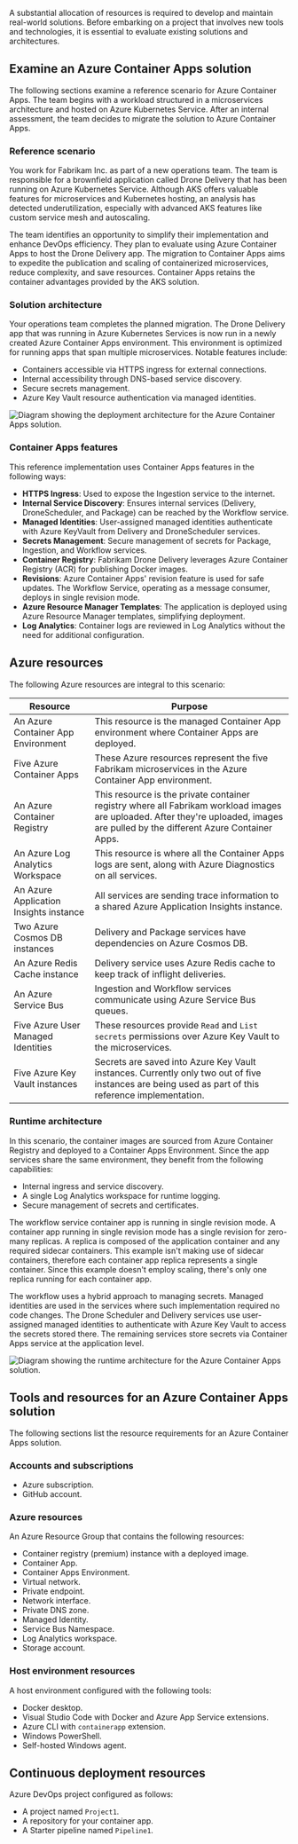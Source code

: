 A substantial allocation of resources is required to develop and maintain real-world solutions. Before embarking on a project that involves new tools and technologies, it is essential to evaluate existing solutions and architectures.

## Examine an Azure Container Apps solution

The following sections examine a reference scenario for Azure Container Apps. The team begins with a workload structured in a microservices architecture and hosted on Azure Kubernetes Service. After an internal assessment, the team decides to migrate the solution to Azure Container Apps.

### Reference scenario

You work for Fabrikam Inc. as part of a new operations team. The team is responsible for a brownfield application called Drone Delivery that has been running on Azure Kubernetes Service. Although AKS offers valuable features for microservices and Kubernetes hosting, an analysis has detected underutilization, especially with advanced AKS features like custom service mesh and autoscaling.

The team identifies an opportunity to simplify their implementation and enhance DevOps efficiency. They plan to evaluate using Azure Container Apps to host the Drone Delivery app. The migration to Container Apps aims to expedite the publication and scaling of containerized microservices, reduce complexity, and save resources. Container Apps retains the container advantages provided by the AKS solution.

### Solution architecture

Your operations team completes the planned migration. The Drone Delivery app that was running in Azure Kubernetes Services is now run in a newly created Azure Container Apps environment. This environment is optimized for running apps that span multiple microservices. Notable features include:

- Containers accessible via HTTPS ingress for external connections.
- Internal accessibility through DNS-based service discovery.
- Secure secrets management.
- Azure Key Vault resource authentication via managed identities.

![Diagram showing the deployment architecture for the Azure Container Apps solution.](../media/microservices-with-container-apps-deployment.png)

### Container Apps features

This reference implementation uses Container Apps features in the following ways:

- **HTTPS Ingress**: Used to expose the Ingestion service to the internet.
- **Internal Service Discovery**: Ensures internal services (Delivery, DroneScheduler, and Package) can be reached by the Workflow service.
- **Managed Identities**: User-assigned managed identities authenticate with Azure KeyVault from Delivery and DroneScheduler services.
- **Secrets Management**: Secure management of secrets for Package, Ingestion, and Workflow services.
- **Container Registry**: Fabrikam Drone Delivery leverages Azure Container Registry (ACR) for publishing Docker images.
- **Revisions**: Azure Container Apps' revision feature is used for safe updates. The Workflow Service, operating as a message consumer, deploys in single revision mode.
- **Azure Resource Manager Templates**: The application is deployed using Azure Resource Manager templates, simplifying deployment.
- **Log Analytics**: Container logs are reviewed in Log Analytics without the need for additional configuration.

## Azure resources

The following Azure resources are integral to this scenario:

| Resource | Purpose |
| --- | --- |
| An Azure Container App Environment | This resource is the managed Container App environment where Container Apps are deployed. |
| Five Azure Container Apps | These Azure resources represent the five Fabrikam microservices in the Azure Container App environment. |
| An Azure Container Registry | This resource is the private container registry where all Fabrikam workload images are uploaded. After they're uploaded, images are pulled by the different Azure Container Apps. |
| An Azure Log Analytics Workspace | This resource is where all the Container Apps logs are sent, along with Azure Diagnostics on all services. |
| An Azure Application Insights instance | All services are sending trace information to a shared Azure Application Insights instance. |
| Two Azure Cosmos DB instances | Delivery and Package services have dependencies on Azure Cosmos DB. |
| An Azure Redis Cache instance | Delivery service uses Azure Redis cache to keep track of inflight deliveries. |
| An Azure Service Bus | Ingestion and Workflow services communicate using Azure Service Bus queues. |
| Five Azure User Managed Identities | These resources provide `Read` and `List secrets` permissions over Azure Key Vault to the microservices. |
| Five Azure Key Vault instances | Secrets are saved into Azure Key Vault instances. Currently only two out of five instances are being used as part of this reference implementation. |

### Runtime architecture

In this scenario, the container images are sourced from Azure Container Registry and deployed to a Container Apps Environment. Since the app services share the same environment, they benefit from the following capabilities:

- Internal ingress and service discovery.
- A single Log Analytics workspace for runtime logging.
- Secure management of secrets and certificates.

The workflow service container app is running in single revision mode. A container app running in single revision mode has a single revision for zero-many replicas. A replica is composed of the application container and any required sidecar containers. This example isn't making use of sidecar containers, therefore each container app replica represents a single container. Since this example doesn't employ scaling, there's only one replica running for each container app.

The workflow uses a hybrid approach to managing secrets. Managed identities are used in the services where such implementation required no code changes. The Drone Scheduler and Delivery services use user-assigned managed identities to authenticate with Azure Key Vault to access the secrets stored there. The remaining services store secrets via Container Apps service at the application level.

![Diagram showing the runtime architecture for the Azure Container Apps solution.](../media/microservices-with-container-apps-runtime-diagram.png)

## Tools and resources for an Azure Container Apps solution

The following sections list the resource requirements for an Azure Container Apps solution.

### Accounts and subscriptions

- Azure subscription.
- GitHub account.

### Azure resources

An Azure Resource Group that contains the following resources:

- Container registry (premium) instance with a deployed image.
- Container App.
- Container Apps Environment.
- Virtual network.
- Private endpoint.
- Network interface.
- Private DNS zone.
- Managed Identity.
- Service Bus Namespace.
- Log Analytics workspace.
- Storage account.

### Host environment resources

A host environment configured with the following tools:

- Docker desktop.
- Visual Studio Code with Docker and Azure App Service extensions.
- Azure CLI with `containerapp` extension.
- Windows PowerShell.
- Self-hosted Windows agent.

## Continuous deployment resources

Azure DevOps project configured as follows:

- A project named `Project1`.
- A repository for your container app.
- A Starter pipeline named `Pipeline1`.
